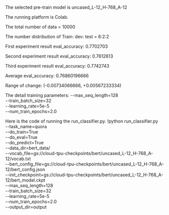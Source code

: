 The selected pre-train model is uncased_L-12_H-768_A-12

The running platform is Colab.

The total number of data = 10000

The number distribution of Train: dev: test = 6:2:2

First experiment result eval_accuracy: 0.7702703

Second experiment result eval_accuracy: 0.7612613

Third experiment result eval_accuracy: 0.7742743

Average eval_accuracy: 0.76860196666

Range of change: (-0.00734066666, +0.00567233334)

The detail training parameters:
  --max_seq_length=128 \
  --train_batch_size=32 \
  --learning_rate=5e-5 \
  --num_train_epochs=2.0 

Here is the code of running the run_classifier.py.
!python run_classifier.py \
  --task_name=quora \
  --do_train=True \
  --do_eval=True \
  --do_predict=True \
  --data_dir=bert_data/ \
  --vocab_file=gs://cloud-tpu-checkpoints/bert/uncased_L-12_H-768_A-12/vocab.txt \
  --bert_config_file=gs://cloud-tpu-checkpoints/bert/uncased_L-12_H-768_A-12/bert_config.json \
  --init_checkpoint=gs://cloud-tpu-checkpoints/bert/uncased_L-12_H-768_A-12/bert_model.ckpt \
  --max_seq_length=128 \
  --train_batch_size=32 \
  --learning_rate=5e-5 \
  --num_train_epochs=2.0 \
  --output_dir=output 
